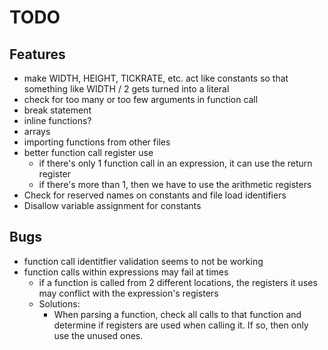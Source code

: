 # TODO

## Features
- make WIDTH, HEIGHT, TICKRATE, etc. act like constants so that something like WIDTH / 2 gets turned into a literal
- check for too many or too few arguments in function call
- break statement
- inline functions?
- arrays
- importing functions from other files
- better function call register use
  - if there's only 1 function call in an expression, it can use the return register
  - if there's more than 1, then we have to use the arithmetic registers
- Check for reserved names on constants and file load identifiers
- Disallow variable assignment for constants

## Bugs
- function call identitfier validation seems to not be working
- function calls within expressions may fail at times
  - if a function is called from 2 different locations, the registers it uses may conflict with the expression's registers
  - Solutions:
    - When parsing a function, check all calls to that function and determine if registers are used when calling it. If so, then only use the unused ones.